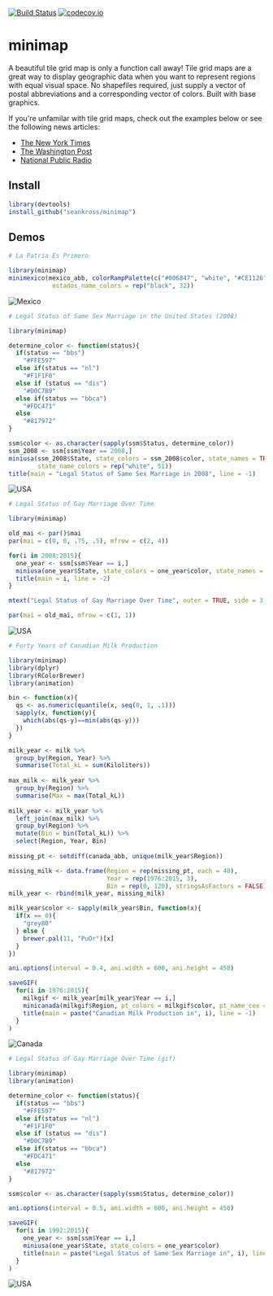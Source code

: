 [![Build Status](https://travis-ci.org/seankross/minimap.svg?branch=master)](https://travis-ci.org/seankross/minimap)
[![codecov.io](https://codecov.io/github/seankross/minimap/coverage.svg?branch=master)](https://codecov.io/github/seankross/minimap?branch=master)

# minimap

A beautiful tile grid map is only a function call away! Tile grid maps are a
great way to display geographic data when you want to represent regions with
equal visual space. No shapefiles required, just supply a vector of postal 
abbreviations and a corresponding vector of colors. Built with base graphics.

If you're unfamilar with tile grid maps, check out the examples below or see the
following news articles:

- [The New York Times](http://www.nytimes.com/interactive/2015/03/04/us/gay-marriage-state-by-state.html)
- [The Washington Post](https://www.washingtonpost.com/graphics/national/minimum-wage/)
- [National Public Radio](http://blog.apps.npr.org/2015/05/11/hex-tile-maps.html)

## Install

```r
library(devtools)
install_github("seankross/minimap")
```

## Demos

```r
# La Patria Es Primero

library(minimap)
minimexico(mexico_abb, colorRampPalette(c("#006847", "white", "#CE1126"))(32), 
            estados_name_colors = rep("black", 32))
```

![Mexico](https://raw.githubusercontent.com/seankross/minimap/gh-pages/images/mexico.png)

```r
# Legal Status of Same Sex Marriage in the United States (2008)

library(minimap)

determine_color <- function(status){
  if(status == "bbs")
    "#FFE597"
  else if(status == "nl")
    "#F1F1F0"
  else if (status == "dis")
    "#D0C7B9"
  else if(status == "bbca")
    "#FDC471"
  else
    "#817972"
}

ssm$color <- as.character(sapply(ssm$Status, determine_color))
ssm_2008 <- ssm[ssm$Year == 2008,]
miniusa(ssm_2008$State, state_colors = ssm_2008$color, state_names = TRUE,
        state_name_colors = rep("white", 51))
title(main = "Legal Status of Same Sex Marriage in 2008", line = -1)
```

![USA](https://raw.githubusercontent.com/seankross/minimap/gh-pages/images/usa.png)

```r
# Legal Status of Gay Marriage Over Time

library(minimap)

old_mai <- par()$mai
par(mai = c(0, 0, .75, .5), mfrow = c(2, 4))

for(i in 2008:2015){
  one_year <- ssm[ssm$Year == i,]
  miniusa(one_year$State, state_colors = one_year$color, state_names = FALSE)
  title(main = i, line = -2)
}

mtext("Legal Status of Gay Marriage Over Time", outer = TRUE, side = 3, line = -2)

par(mai = old_mai, mfrow = c(1, 1))
```

![USA](https://raw.githubusercontent.com/seankross/minimap/gh-pages/images/usam.png)

```r
# Forty Years of Canadian Milk Production

library(minimap)
library(dplyr)
library(RColorBrewer)
library(animation)

bin <- function(x){
  qs <- as.numeric(quantile(x, seq(0, 1, .1)))
  sapply(x, function(y){
    which(abs(qs-y)==min(abs(qs-y)))
  })
}

milk_year <- milk %>%
  group_by(Region, Year) %>%
  summarise(Total_kL = sum(Kiloliters)) 
  
max_milk <- milk_year %>%
  group_by(Region) %>%
  summarise(Max = max(Total_kL))
  
milk_year <- milk_year %>%
  left_join(max_milk) %>%
  group_by(Region) %>%
  mutate(Bin = bin(Total_kL)) %>%
  select(Region, Year, Bin)
  
missing_pt <- setdiff(canada_abb, unique(milk_year$Region))

missing_milk <- data.frame(Region = rep(missing_pt, each = 40), 
                           Year = rep(1976:2015, 3),
                           Bin = rep(0, 120), stringsAsFactors = FALSE)
milk_year <- rbind(milk_year, missing_milk)

milk_year$color <- sapply(milk_year$Bin, function(x){
  if(x == 0){
    "grey80"
  } else {
    brewer.pal(11, "PuOr")[x]
  }
})

ani.options(interval = 0.4, ani.width = 600, ani.height = 450)

saveGIF(
  for(i in 1976:2015){
    milkgif <- milk_year[milk_year$Year == i,]
    minicanada(milkgif$Region, pt_colors = milkgif$color, pt_name_cex = 1.5)
    title(main = paste("Canadian Milk Production in", i), line = -1)
  }
)
```

![Canada](https://raw.githubusercontent.com/seankross/minimap/gh-pages/images/canada.gif)


```r
# Legal Status of Gay Marriage Over Time (gif)

library(minimap)
library(animation)

determine_color <- function(status){
  if(status == "bbs")
    "#FFE597"
  else if(status == "nl")
    "#F1F1F0"
  else if (status == "dis")
    "#D0C7B9"
  else if(status == "bbca")
    "#FDC471"
  else
    "#817972"
}

ssm$color <- as.character(sapply(ssm$Status, determine_color))

ani.options(interval = 0.5, ani.width = 600, ani.height = 450)

saveGIF(
  for(i in 1992:2015){
    one_year <- ssm[ssm$Year == i,]
    miniusa(one_year$State, state_colors = one_year$color)
    title(main = paste("Legal Status of Same Sex Marriage in", i), line = -1)
  }
)
```

![USA](https://raw.githubusercontent.com/seankross/minimap/gh-pages/images/usa.gif)